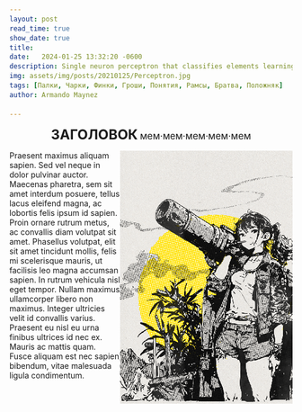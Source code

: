 ```yaml
---
layout: post
read_time: true
show_date: true
title:   
date:   2024-01-25 13:32:20 -0600
description: Single neuron perceptron that classifies elements learning quite quickly.
img: assets/img/posts/20210125/Perceptron.jpg 
tags: [Палки, Чарки, Финки, Гроши, Понятия, Рамсы, Братва, Положняк]
author: Armando Maynez

---
```

<p style="text-align: center;"><big><big><big><b>ЗАГОЛОВОК</b></big></big></big>
<big>мем·мем·мем·мем·мем</big></p>

<img align="right" src='./assets/img/posts/stock/yellow.png'>

Praesent maximus aliquam sapien. Sed vel neque in dolor pulvinar auctor. Maecenas pharetra, sem sit amet interdum posuere, tellus lacus eleifend magna, ac lobortis felis ipsum id sapien. Proin ornare rutrum metus, ac convallis diam volutpat sit amet. Phasellus volutpat, elit sit amet tincidunt mollis, felis mi scelerisque mauris, ut facilisis leo magna accumsan sapien. In rutrum vehicula nisl eget tempor. Nullam maximus ullamcorper libero non maximus. Integer ultricies velit id convallis varius. Praesent eu nisl eu urna finibus ultrices id nec ex. Mauris ac mattis quam. Fusce aliquam est nec sapien bibendum, vitae malesuada ligula condimentum.
